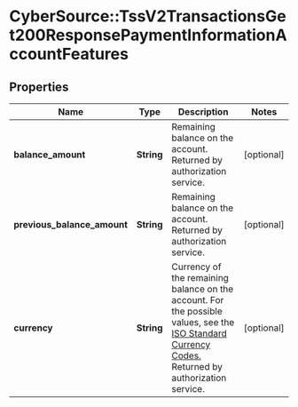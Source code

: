 # CyberSource::TssV2TransactionsGet200ResponsePaymentInformationAccountFeatures

## Properties
Name | Type | Description | Notes
------------ | ------------- | ------------- | -------------
**balance_amount** | **String** | Remaining balance on the account.  Returned by authorization service.  | [optional] 
**previous_balance_amount** | **String** | Remaining balance on the account.  Returned by authorization service.  | [optional] 
**currency** | **String** | Currency of the remaining balance on the account. For the possible values, see the [ISO Standard Currency Codes.](http://apps.cybersource.com/library/documentation/sbc/quickref/currencies.pdf)  Returned by authorization service.  | [optional] 


